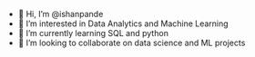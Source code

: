 - 👋 Hi, I’m @ishanpande
- 👀 I’m interested in Data Analytics and Machine Learning
- 🌱 I’m currently learning SQL and python
- 💞️ I’m looking to collaborate on data science and ML projects


<!---
ishanpande/ishanpande is a ✨ special ✨ repository because its `README.md` (this file) appears on your GitHub profile.
You can click the Preview link to take a look at your changes.
--->
